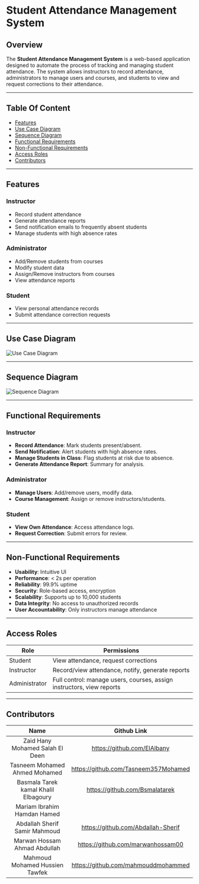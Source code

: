 # Student Attendance Management System

## Overview
The **Student Attendance Management System** is a web-based application designed to automate the process of tracking and managing student attendance. The system allows instructors to record attendance, administrators to manage users and courses, and students to view and request corrections to their attendance.

---
## Table Of Content
- [Features](#features)
- [Use Case Diagram](#use-case-diagram)
- [Sequence Diagram](#sequence-diagram)
- [Functional Requirements](#functional-requirements)
- [Non-Functional Requirements](#non-functional-requirements)
- [Access Roles](#access-roles)
- [Contributors](#contributors)

---
## Features

### Instructor
- Record student attendance
- Generate attendance reports
- Send notification emails to frequently absent students
- Manage students with high absence rates

### Administrator
- Add/Remove students from courses
- Modify student data
- Assign/Remove instructors from courses
- View attendance reports

### Student
- View personal attendance records
- Submit attendance correction requests

---
## Use Case Diagram

![Use Case Diagram](https://github.com/user-attachments/assets/bd931536-2f51-4c1d-baf2-68458a1f9989)


---

## Sequence Diagram

![Sequence Diagram](https://github.com/user-attachments/assets/d103100f-a59a-4e49-9385-067ccb5f2d4a)


---

## Functional Requirements

### Instructor
- **Record Attendance**: Mark students present/absent.
- **Send Notification**: Alert students with high absence rates.
- **Manage Students in Class**: Flag students at risk due to absence.
- **Generate Attendance Report**: Summary for analysis.

### Administrator
- **Manage Users**: Add/remove users, modify data.
- **Course Management**: Assign or remove instructors/students.

### Student
- **View Own Attendance**: Access attendance logs.
- **Request Correction**: Submit errors for review.

---

## Non-Functional Requirements
- **Usability**: Intuitive UI
- **Performance**: < 2s per operation
- **Reliability**: 99.9% uptime
- **Security**: Role-based access, encryption
- **Scalability**: Supports up to 10,000 students
- **Data Integrity**: No access to unauthorized records
- **User Accountability**: Only instructors manage attendance

---

## Access Roles
| Role          | Permissions                                                                 |
|---------------|------------------------------------------------------------------------------|
| Student       | View attendance, request corrections                                        |
| Instructor    | Record/view attendance, notify, generate reports                            |
| Administrator | Full control: manage users, courses, assign instructors, view reports       |

---
## Contributors
|                   Name                    |    Github Link   |
| :---------------------------------------: | :--------: |
|      Zaid Hany Mohamed Salah El Deen      | https://github.com/ElAlbany |
| Tasneem Mohamed Ahmed Mohamed | https://github.com/Tasneem357Mohamed |
|      Basmala Tarek kamal Khalil Elbagoury     | https://github.com/Bsmalatarek |
|          Mariam Ibrahim Hamdan Hamed        |  |
|           Abdallah Sherif Samir Mahmoud          | https://github.com/Abdallah-Sherif |
|       Marwan Hossam Ahmad Abdullah        | https://github.com/marwanhossam00 |
| Mahmoud Mohamed Hussien Tawfek            |  https://github.com/mahmouddmohammed |
